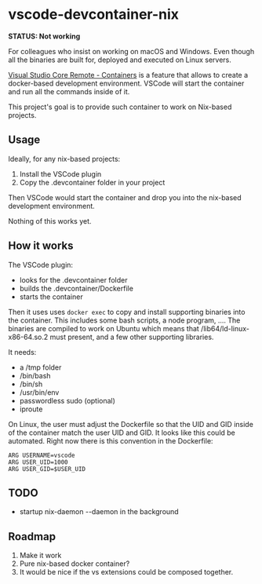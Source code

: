 # vscode-devcontainer-nix

**STATUS: Not working**

For colleagues who insist on working on macOS and Windows. Even though all the
binaries are built for, deployed and executed on Linux servers.

[Visual Studio Core Remote - Containers](https://code.visualstudio.com/docs/remote/containers)
is a feature that allows to create a docker-based development environment.
VSCode will start the container and run all the commands inside of it.

This project's goal is to provide such container to work on Nix-based
projects.

## Usage

Ideally, for any nix-based projects:

1. Install the VSCode plugin
2. Copy the .devcontainer folder in your project

Then VSCode would start the container and drop you into the nix-based
development environment.

Nothing of this works yet.

## How it works

The VSCode plugin:

* looks for the .devcontainer folder
* builds the .devcontainer/Dockerfile
* starts the container

Then it uses uses `docker exec` to copy and install
supporting binaries into the container. This includes some bash scripts, a
node program, .... The binaries are compiled to work on Ubuntu which means
that /lib64/ld-linux-x86-64.so.2 must present, and a few other supporting
libraries.

It needs:
* a /tmp folder
* /bin/bash
* /bin/sh
* /usr/bin/env
* passwordless sudo (optional)
* iproute

On Linux, the user must adjust the Dockerfile so that the UID and GID inside
of the container match the user UID and GID. It looks like this could be
automated. Right now there is this convention in the Dockerfile:
```
ARG USERNAME=vscode
ARG USER_UID=1000
ARG USER_GID=$USER_UID
```

## TODO

* startup nix-daemon --daemon in the background

## Roadmap

1. Make it work
2. Pure nix-based docker container?
3. It would be nice if the vs extensions could be composed together.

